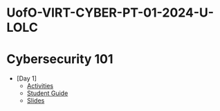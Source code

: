 # UofO-VIRT-CYBER-PT-01-2024-U-LOLC

# Cybersecurity 101

- [Day 1]
    - [Activities](https://git.bootcampcontent.com/University-of-Oregon/UofO-VIRT-CYBER-PT-01-2024-U-LOLC/-/tree/main/01-Cybersecurity-101/1/Activities?ref_type=heads)
    - [Student Guide](https://git.bootcampcontent.com/University-of-Oregon/UofO-VIRT-CYBER-PT-01-2024-U-LOLC/-/blob/main/01-Cybersecurity-101/1/StudentGuide.md?ref_type=heads)
    - [Slides](https://docs.google.com/presentation/d/1vYUdZWVxtsYPKjnRsDol9IKGAt5WkghHLRxrRRj9_AY/edit?usp=share_link)



